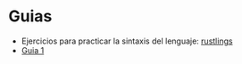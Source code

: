 # Guias

* Ejercicios para practicar la sintaxis del lenguaje: [rustlings](https://github.com/rust-lang/rustlings)
* [Guia 1](./guias/guia1-introduccion.pdf)
